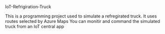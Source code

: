 ##
IoT-Refrigiration-Truck

This is a programming project used to simulate a refregirated truck. 
It uses routes selected by Azure Maps 
You can monitir and command the simulated truck from an IoT central app 
